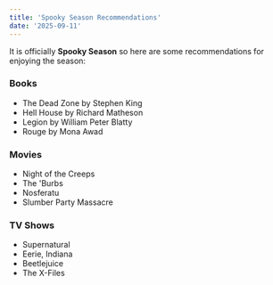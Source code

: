 ```yaml
---
title: 'Spooky Season Recommendations'
date: '2025-09-11'
---
```


It is officially **Spooky Season** so here are some recommendations for enjoying the season: 

### Books
- The Dead Zone by Stephen King
- Hell House by Richard Matheson
- Legion by William Peter Blatty
- Rouge by Mona Awad

### Movies
- Night of the Creeps
- The 'Burbs
- Nosferatu
- Slumber Party Massacre

### TV Shows
- Supernatural
- Eerie, Indiana
- Beetlejuice 
- The X-Files